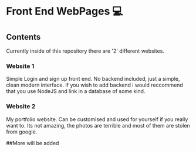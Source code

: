 # Front End WebPages 💻
## Contents
Currently inside of this repository there are '2' different websites.

### Website 1
Simple Login and sign up front end. No backend included, just a simple, clean modern interface. If you wish to add backend i would reccommend that you use NodeJS and link in a database of some kind.

### Website 2
My portfolio website. Can be customised and used for yourself if you really want to. Its not amazing, the photos are terrible and most of them are stolen from google.

##More will be added
